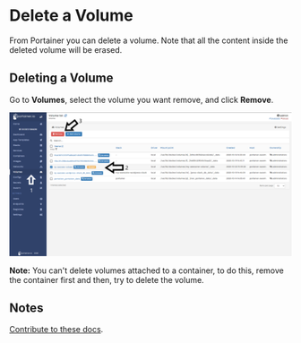 # Delete a Volume

From Portainer you can delete a volume. Note that all the content inside the deleted volume will be erased.

## Deleting a Volume

Go to <b>Volumes</b>, select the volume you want remove, and click <b>Remove</b>. 

![delete](assets/delete-1.png)

<b>Note:</b> You can't delete volumes attached to a container, to do this, remove the container first and then, try to delete the volume.

## Notes

[Contribute to these docs](https://github.com/portainer/portainer-docs/blob/master/contributing.md).